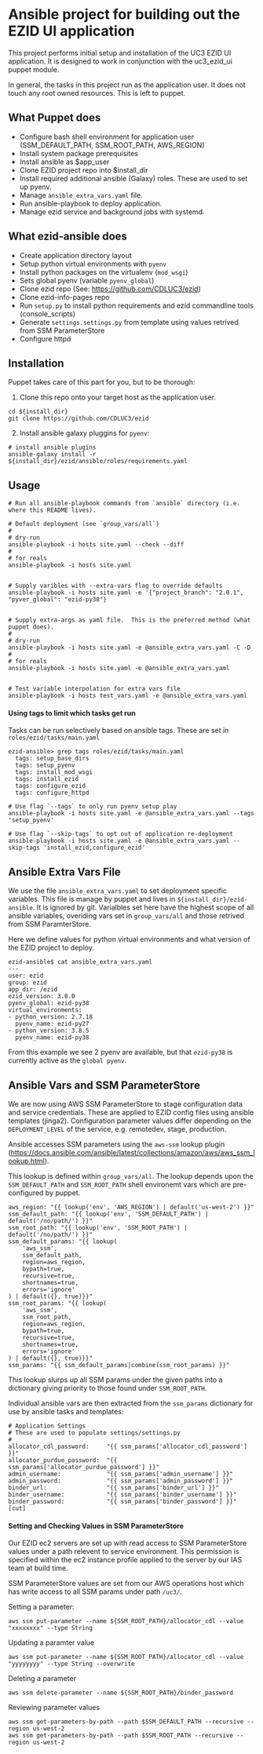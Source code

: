 Ansible project for building out the EZID UI application
========================================================

This project performs initial setup and installation of the UC3 EZID UI application.
It is designed to work in conjunction with the uc3_ezid_ui puppet module.

In general, the tasks in this project run as the application user.  It does
not touch any root owned resources.  This is left to puppet.


What Puppet does
----------------

- Configure bash shell environment for application user (SSM_DEFAULT_PATH, SSM_ROOT_PATH, AWS_REGION)
- Install system package prerequisites
- Install ansible as $app_user
- Clone EZID project repo into $install_dir
- Install required additional ansible (Galaxy) roles.  These are used to set up pyenv.
- Manage `ansible_extra_vars.yaml` file.
- Run ansible-playbook to deploy application.
- Manage ezid service and background jobs with systemd. 


What ezid-ansible does
----------------------

- Create application directory layout
- Setup python virtual environments with `pyenv`
- Install python packages on the virtualenv (`mod_wsgi`)
- Sets global pyenv (variable `pyenv_global`)
- Clone ezid repo (See: https://github.com/CDLUC3/ezid)
- Clone ezid-info-pages repo
- Run `setup.py` to install python requirements and ezid commandline tools (console_scripts)
- Generate `settings.settings.py` from template using values retrived from SSM ParameterStore
- Configure httpd


Installation
------------

Puppet takes care of this part for you, but to be thorough:

1. Clone this repo onto your target host as the application user.

```
cd ${install_dir}
git clone https://github.com/CDLUC3/ezid
```

2. Install ansible galaxy pluggins for `pyenv`:

  ```
  # install ansible plugins
  ansible-galaxy install -r ${install_dir}/ezid/ansible/roles/requirements.yaml
  ```


Usage
-----

```
# Run all ansible-playbook commands from `ansible` directory (i.e. where this README lives).

# Default deployment (see `group_vars/all`)
#
# dry-run 
ansible-playbook -i hosts site.yaml --check --diff
#
# for reals
ansible-playbook -i hosts site.yaml


# Supply varibles with --extra-vars flag to override defaults
ansible-playbook -i hosts site.yaml -e '{"project_branch": "2.0.1", "pyver_global": "ezid-py38"}


# Supply extra-args as yaml file.  This is the preferred method (what puppet does).
#
# dry-run
ansible-playbook -i hosts site.yaml -e @ansible_extra_vars.yaml -C -D
#
# for reals
ansible-playbook -i hosts site.yaml -e @ansible_extra_vars.yaml


# Test variable interpolation for extra vars file
ansible-playbook -i hosts test_vars.yaml -e @ansible_extra_vars.yaml
```


#### Using tags to limit which tasks get run

Tasks can be run selectively based on ansible tags.  These are set in `roles/ezid/tasks/main.yaml`

```
ezid-ansible> grep tags roles/ezid/tasks/main.yaml
  tags: setup_base_dirs
  tags: setup_pyenv
  tags: install_mod_wsgi
  tags: install_ezid
  tags: configure_ezid
  tags: configure_httpd

# Use flag `--tags` to only run pyenv setup play
ansible-playbook -i hosts site.yaml -e @ansible_extra_vars.yaml --tags 'setup_pyenv'

# Use flag `--skip-tags` to opt out of application re-deployment
ansible-playbook -i hosts site.yaml -e @ansible_extra_vars.yaml --skip-tags 'install_ezid,configure_ezid'
```


Ansible Extra Vars File
-----------------------

We use the file `ansible_extra_vars.yaml` to set deployment specific variables.
This file is manage by puppet and lives in `${install_dir}/ezid-ansible`.  It is
ignored by git.  Varialbles set here have the highest scope of all ansible 
variables, overiding vars set in `group_vars/all` and those retrived from SSM
ParamterStore.

Here we define values for python virtual environments and what
version of the EZID project to deploy.

```
ezid-ansible$ cat ansible_extra_vars.yaml
---
user: ezid
group: ezid
app_dir: /ezid
ezid_version: 3.0.0
pyenv_global: ezid-py38
virtual_environments:
- python_version: 2.7.18
  pyenv_name: ezid-py27
- python_version: 3.8.5
  pyenv_name: ezid-py38
```

From this example we see 2 pyenv are available, but that `ezid-py38` is
currently active as the `global pyenv`.



Ansible Vars and SSM ParameterStore
-----------------------------------

We are now using AWS SSM ParameterStore to stage configuration data and service
credentials.  These are applied to EZID config files using ansible templates
(jinga2).  Configuration parameter values differ depending on the
`DEPLOYMENT_LEVEL` of the service, e.g. remotedev, stage, production.

Ansible accesses SSM parameters using the `aws-ssm` lookup plugin
(https://docs.ansible.com/ansible/latest/collections/amazon/aws/aws_ssm_lookup.html).

This lookup is defined within `group_vars/all`.  The lookup depends upon the
`SSM_DEFAULT_PATH` and `SSM_ROOT_PATH` shell environemt vars which are
pre-configured by puppet.

```
aws_region: "{{ lookup('env', 'AWS_REGION') | default('us-west-2') }}"
ssm_default_path: "{{ lookup('env', 'SSM_DEFAULT_PATH') | default('/no/path/') }}"
ssm_root_path: "{{ lookup('env', 'SSM_ROOT_PATH') | default('/no/path/') }}"
ssm_default_params: "{{ lookup(
    'aws_ssm',
    ssm_default_path,
    region=aws_region,
    bypath=true,
    recursive=true,
    shortnames=true,
    errors='ignore'
) | default({}, true)}}"
ssm_root_params: "{{ lookup(
    'aws_ssm',
    ssm_root_path,
    region=aws_region,
    bypath=true,
    recursive=true,
    shortnames=true,
    errors='ignore'
) | default({}, true)}}"
ssm_params: "{{ ssm_default_params|combine(ssm_root_params) }}"
```

This lookup slurps up all SSM params under the given paths into a dictionary
giving priority to those found under `SSM_ROOT_PATH`.

Individual ansible vars are then extracted from the `ssm_params` dictionary for
use by ansible tasks and templates:

```
# Application Settings
# These are used to populate settings/settings.py
#
allocator_cdl_password:     "{{ ssm_params['allocator_cdl_password'] }}"
allocator_purdue_password:  "{{ ssm_params['allocator_purdue_password'] }}"
admin_username:             "{{ ssm_params['admin_username'] }}"
admin_password:             "{{ ssm_params['admin_password'] }}"
binder_url:                 "{{ ssm_params['binder_url'] }}"
binder_username:            "{{ ssm_params['binder_username'] }}"
binder_password:            "{{ ssm_params['binder_password'] }}"
[cut]
```



#### Setting and Checking Values in SSM ParameterStore

Our EZID ec2 servers are set up with read access to SSM ParameterStore values
under a path relevent to service environment.  This permission is specified 
within the ec2 instance profile applied to the server by our IAS team at build time. 

SSM ParameterStore values are set from our AWS operations host
which has write access to all SSM params under path `/uc3/`.

Setting a parameter:

```
aws ssm put-parameter --name ${SSM_ROOT_PATH}/allocator_cdl --value "xxxxxxxx" --type String
```

Updating a paramter value

```
aws ssm put-parameter --name ${SSM_ROOT_PATH}/allocator_cdl --value "yyyyyyyy" --type String --overwrite
```

Deleting a parameter

```
aws ssm delete-parameter --name ${SSM_ROOT_PATH}/binder_password
```

Reviewing parameter values

```
aws ssm get-parameters-by-path --path $SSM_DEFAULT_PATH --recursive --region us-west-2
aws ssm get-parameters-by-path --path $SSM_ROOT_PATH --recursive --region us-west-2
```
